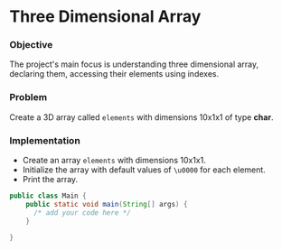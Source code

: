 # Three Dimensional Array

### Objective
The project's main focus is understanding three dimensional array, declaring them, accessing their elements using indexes.

### Problem
Create a 3D array called `elements` with dimensions 10x1x1 of type **char**.

### Implementation
- Create an array `elements` with dimensions 10x1x1.
- Initialize the array with default values of `\u0000` for each element.
- Print the array. 
``` java
public class Main {
    public static void main(String[] args) {
      /* add your code here */
    }

}
```

